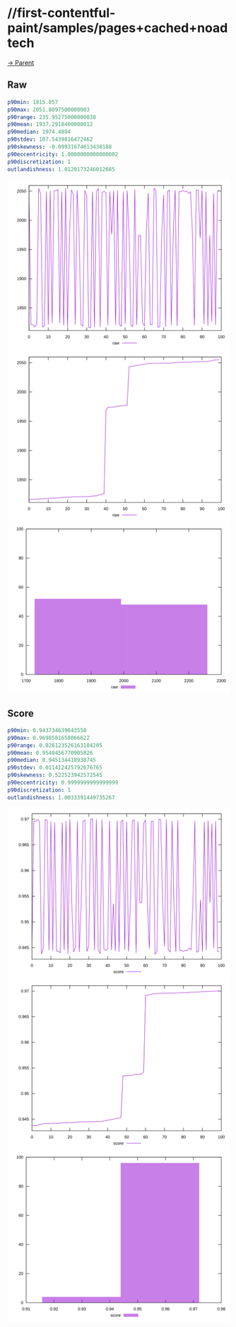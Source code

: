 
# //first-contentful-paint/samples/pages+cached+noadtech

[→ Parent](../..)


## Raw


```yaml
p90min: 1815.857
p90max: 2051.8097500000003
p90range: 235.95275000000038
p90mean: 1937.2918400000012
p90median: 1974.4894
p90stdev: 107.5439816472462
p90skewness: -0.09931674613438188
p90eccentricity: 1.0000000000000002
p90discretization: 1
outlandishness: 1.0120173246012685

```

![PLOT: raw-values](./raw/values.svg)![PLOT: raw-sorted](./raw/sorted.svg)![PLOT: raw-histogram](./raw/histogram.svg)
## Score


```yaml
p90min: 0.943734639643558
p90max: 0.9698581658066622
p90range: 0.026123526163104205
p90mean: 0.9540456770905826
p90median: 0.945134418938745
p90stdev: 0.011412425792676765
p90skewness: 0.522523942572545
p90eccentricity: 0.9999999999999999
p90discretization: 1
outlandishness: 1.0033391449735267

```

![PLOT: score-values](./score/values.svg)![PLOT: score-sorted](./score/sorted.svg)![PLOT: score-histogram](./score/histogram.svg)